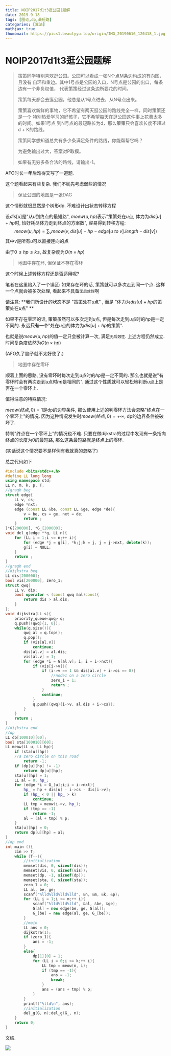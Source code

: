 ```yaml
---
title: NOIP2017d1t3逛公园|题解
date: 2019-9-18
tags: [图论,dp,最短路]
categories: [算法]
mathjax: true
thumbnail: https://pics1.beautyyu.top/origin/IMG_20190616_120418_1.jpg
---
```


# NOIP2017d1t3逛公园题解

> 策策同学特别喜欢逛公园。公园可以看成一张N个点M条边构成的有向图，且没有 自环和重边。其中1号点是公园的入口，N号点是公园的出口，每条边有一个非负权值， 代表策策经过这条边所要花的时间。
> 
> 策策每天都会去逛公园，他总是从1号点进去，从N号点出来。
> 
> 策策喜欢新鲜的事物，它不希望有两天逛公园的路线完全一样，同时策策还是一个 特别热爱学习的好孩子，它不希望每天在逛公园这件事上花费太多的时间。如果1号点 到N号点的最短路长为d，那么策策只会喜欢长度不超过d + K的路线。
> 
> 策策同学想知道总共有多少条满足条件的路线，你能帮帮它吗？
> 
> 为避免输出过大，答案对P取模。
> 
> 如果有无穷多条合法的路线，请输出-1。

AFO时长一年后难得又写了一道题. 

这个题看起来有些复杂. 我们不妨先考虑弱些的情况

> 保证公园的地图是一张DAG

这个情形就很显然是个树形dp. 不难设计出状态转移方程

设$dis[u]$是"从$u$到终点的最短路", $moew(u,hp)$表示"策策处在$u$点, 体力为$dis[u]+hp$时, 恰好耗尽体力走到终点的方案数", 容易得到转移方程:
$$
meow(u,hp)=\sum_{v} meow(v,dis[u]+hp-edge[u\ to\ v].length-dis[v])
$$
其中$v$是所有$u$可以直接连向的点

由于$0\leq hp\leq k\leq$, 故复杂度为$O(n\times hp)$

> 地图中存在环, 但保证不存在零环

这个时候上述转移方程还是否适用呢?

笔者在这里陷入了一个误区: 如果存在环的话, 策策就可以多次走到同一个点. 这样一个点就会被多次处理, 看起来不具备`无后效性`啊

请注意: **我们所设计的状态不是 "策策处在$u$点" , 而是 "体力为$dis[u]+hp$的策策处在$u$点" **

如果不存在零环的话, 策策虽然可以多次走到$u$点, 但是每次走到$u$点时的$hp$是一定不同的. 永远**只有一个**"处在$u$点的体力为$dis[u]+hp$的策策".

也就是说$meow(u,hp)$的值一定只会被计算一次, 满足`无后效性`. 上述方程仍然成立. 时间复杂度依然为$O(n\times hp)$

(AFO久了脑子就不太好使了.)

> 地图中存在零环

顺着上面的思路, 没有零环时每次走到$u$点时的$hp$是一定不同的. 那么也就是说"有零环时会有两次走到$u$点时$hp$是相同的". 通过这个性质就可以轻松地判断$u$点上是否在一个零环上.

值得注意的特殊情况:

$meow(终点,0)=1$是dp的边界条件, 那么使用上述的判零环方法会忽略"终点在一个零环上"的情况. 因为这种情况发生时$moew(终点,0)=+\infty$, dp的边界条件被破坏了.

特判"终点在一个零环上"的情况也不难. 只要在做dijkstra的过程中发现有一条指向终点的长度为$0$的最短路, 那么这条最短路就是终点上的零环.

(实话说这个情况要不是样例有我就真的忽略了)

总之代码如下

```c++
#include <bits/stdc++.h>
#define LL long long
using namespace std;
LL n, m, k, p, T;
//gragh beg
struct edge{
    LL v, cs;
    edge *nxt;
    edge (const LL &be, const LL &ge, edge *de){
        v = be, cs = ge, nxt = de;
        return ;
    }
}*G[200000], *G_[200000];
void del_g(edge **g, LL n){
    for (LL i = 1;i <= n;++ i){
        for (edge *j = g[i], *k;j;k = j, j = j->nxt, delete(k));
        g[i] = NULL;
    }
    return ;
}
//gragh end
//dijkstra beg
LL dis[200000];
bool vis[200000], zero_1;
struct qwq{
    LL v, dis;
    bool operator < (const qwq &al)const{
        return dis > al.dis;
    }
};
void dijkstra(LL s){
    priority_queue<qwq> q;
    q.push((qwq){1, 0});
    while(q.size()){
        qwq al = q.top();
        q.pop();
        if (vis[al.v])
            continue;
        dis[al.v] = al.dis;
        vis[al.v] = 1;
        for (edge *i = G[al.v]; i; i = i->nxt){
            if (vis[i->v]){
                if (i->v == 1 && dis[al.v] + i->cs == 0){
                    //node1 on a zero circle
                    zero_1 = 1;
                    return ;
                }
                continue;
            }
            q.push((qwq){i->v, al.dis + i->cs});
        }
    }
    return ;
}
//dijkstra end
//dp
LL dp[100010][60];
bool sta[100010][60];
LL meow(LL u, LL hp){
    if (sta[u][hp])
    //a zero circle on this road
        return -1;
    if (dp[u][hp] != -1)
        return dp[u][hp];
    sta[u][hp] = 1;
    LL al = 0, hp_;
    for (edge *i = G_[u];i;i = i->nxt){
        hp_ = hp + dis[u] - i->cs - dis[i->v];
        if (hp_ < 0 || hp_ > k)
            continue;
        LL tmp = meow(i->v, hp_);
        if (tmp == -1)
            return -1;
        al = (al + tmp) % p;
    }
    sta[u][hp] = 0;
    return dp[u][hp] = al;
}
//dp end
int main (){
    cin >> T;
    while (T--){
        //initialization
        memset(dis, 0, sizeof(dis));
        memset(vis, 0, sizeof(vis));
        memset(dp, -1, sizeof(dp));
        memset(sta, 0, sizeof(sta));
        zero_1 = 0;
        LL al, be, ge;
        scanf("%lld%lld%lld%lld", &n, &m, &k, &p);
        for (LL i = 1;i <= m;++ i){
            scanf("%lld%lld%lld", &al, &be, &ge);
            G[al] = new edge(be, ge, G[al]);
            G_[be] = new edge(al, ge, G_[be]);
        }
        //main
        LL ans = 0;
        dijkstra(1);
        if (zero_1){
            ans = -1;
        }
        else{
            dp[1][0] = 1;
            for (LL i = 0;i <= k;++ i){
                LL tmp = meow(n, i);
                if (tmp == -1){
                    ans = -1;
                    break;
                }
                ans = (ans + tmp) % p;
            }
        }
        printf("%lld\n", ans);
        //initialization
        del_g(G, n);del_g(G_, n);
    }
    return 0;
}
```

文结.

![](https://pics1.beautyyu.top/origin/IMG_20190616_120418_1.jpg)
